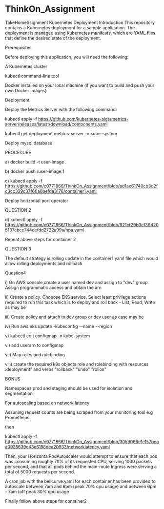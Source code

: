 # ThinkOn_Assignment
TakeHomeSsignment
Kubernetes Deployment
Introduction
This repository contains a Kubernetes deployment for a sample application. The deployment is managed using Kubernetes manifests, which are YAML files that define the desired state of the deployment.

Prerequisites

Before deploying this application, you will need the following:

A Kubernetes cluster

kubectl command-line tool

Docker installed on your local machine (if you want to build and push your own Docker images)


Deployment

Deploy the Metrics Server with the following command:

kubectl apply -f https://github.com/kubernetes-sigs/metrics-server/releases/latest/download/components.yaml

kubectl get deployment metrics-server -n kube-system

Deploy mysql database

  
PROCEDURE

a) docker build -t user-image .

b) docker push <docker-hub-registry>/user-image:1

c) kubectl apply -f https://github.com/c0771866/ThinkOn_Assignment/blob/ad1ac61740cb3d2fc3cc339c37f60a0befda3176/container1.yaml

Deploy horizontal port operator

QUESTION 2

d) kubectl apply -f https://github.com/c0771866/ThinkOn_Assignment/blob/921cf29b3cf364205137ebcc744defdd2722a99a/hpa.yaml

Repeat above steps for container 2

QUESTION 3

The default strategy is rolling update in the container1.yaml file which would allow  rolling deployments and rollback

Question4

i) On AWS console,create a user named dev and assign to "dev" group. Assign programmatic access and obtain the arn

ii) Create a policy. Chooose EKS service. Select least privilege actions required to run this task which is to deploy and roll back - List, Read, Write as may be

iii) Create policy and attach to dev group or dev user as case may be

iv) Run aws eks update -kubeconfig --name<cllustername> --region<regionName>

v) kubectl edit configmap -n kube-system

vi) add userarn to configmap

vii) Map roles and rolebinding

viii) create the required k8s objects role and rolebinding with resources :deployment" and verbs "rollback" "undo" "rollon"

BONUS
  
Namespaces prod and staging should be used for isolation and segmentation


For autoscaling based on network latency

Assuning request counts are being scraped from your monitoring tool e.g Prometheus

then

kubectl apply -f https://github.com/c0771866/ThinkOn_Assignment/blob/3059066e1e157beaa0935639c43e6158dea20933/networklatency.yaml

Then, your HorizontalPodAutoscaler would attempt to ensure that each pod was consuming roughly 70% of its requested CPU, serving 1000 packets per second, and that all pods behind the main-route Ingress were serving a total of 5000 requests per second.

A cron job with the bellcurve.yaml for each container has been provided to autoscale between 7am and 6pm (peak 70% cpu usage) and between 6pm - 7am (off peak 30% cpu usage

Finally follow above steps for container2
